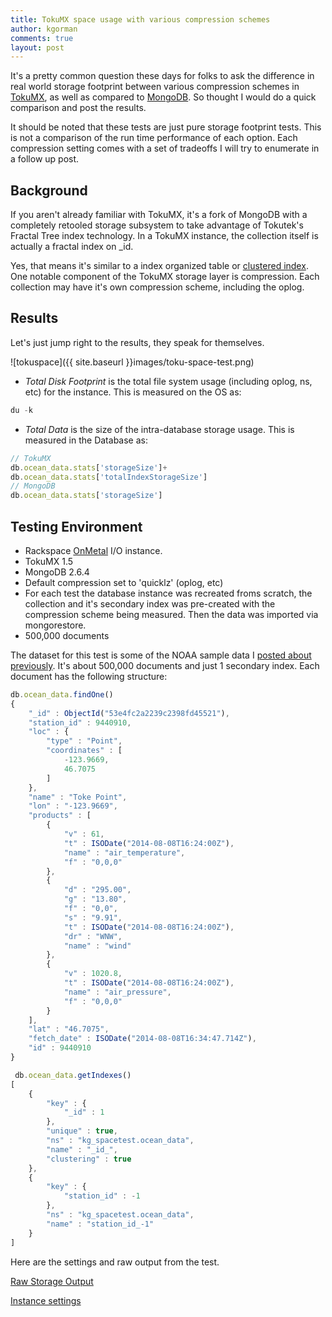 ```yaml
---
title: TokuMX space usage with various compression schemes
author: kgorman
comments: true
layout: post
---
```


It's a pretty common question these days for folks to ask the difference in real world storage footprint between various compression schemes in [TokuMX](http://en.wikipedia.org/wiki/TokuMX), as well as compared to [MongoDB](http://en.wikipedia.org/wiki/MongoDB). So thought I would do a quick comparison and post the results.

<!--more-->

It should be noted that these tests are just pure storage footprint tests. This is not a comparison of the run time performance of each option. Each compression setting comes with a set of tradeoffs I will try to enumerate in a follow up post.

## Background

If you aren't already familiar with TokuMX, it's a fork of MongoDB with a completely retooled storage subsystem to take advantage of Tokutek's Fractal Tree index technology. In a TokuMX instance, the collection itself is actually a fractal index on _id.

Yes, that means it's similar to a index organized table or [clustered index](http://use-the-index-luke.com/sql/clustering/index-organized-clustered-index). One notable component of the TokuMX storage layer is compression. Each collection may have it's own compression scheme, including the oplog.

## Results

Let's just jump right to the results, they speak for themselves.

![tokuspace]({{ site.baseurl }}images/toku-space-test.png)

- *Total Disk Footprint* is the total file system usage (including oplog, ns, etc) for the instance. This is measured on the OS as:

```javascript
du -k
```

- *Total Data* is the size of the intra-database storage usage. This is measured in the Database as:

```javascript
// TokuMX
db.ocean_data.stats['storageSize']+
db.ocean_data.stats['totalIndexStorageSize']
// MongoDB
db.ocean_data.stats['storageSize']
```

## Testing Environment

- Rackspace [OnMetal](http://www.rackspace.com/cloud/servers/onmetal/) I/O instance.
- TokuMX 1.5
- MongoDB 2.6.4
- Default compression set to 'quicklz' (oplog, etc)
- For each test the database instance was recreated froms scratch, the collection and it's secondary index was pre-created with the compression scheme being measured. Then the data was imported via mongorestore.
- 500,000 documents

The dataset for this test is some of the NOAA sample data I [posted about previously](http://www.kennygorman.com/noaa_ocean_data_a_mongodb_example/). It's about 500,000 documents and just 1 secondary index. Each document has the following structure:

```javascript
db.ocean_data.findOne()
{
	"_id" : ObjectId("53e4fc2a2239c2398fd45521"),
	"station_id" : 9440910,
	"loc" : {
		"type" : "Point",
		"coordinates" : [
			-123.9669,
			46.7075
		]
	},
	"name" : "Toke Point",
	"lon" : "-123.9669",
	"products" : [
		{
			"v" : 61,
			"t" : ISODate("2014-08-08T16:24:00Z"),
			"name" : "air_temperature",
			"f" : "0,0,0"
		},
		{
			"d" : "295.00",
			"g" : "13.80",
			"f" : "0,0",
			"s" : "9.91",
			"t" : ISODate("2014-08-08T16:24:00Z"),
			"dr" : "WNW",
			"name" : "wind"
		},
		{
			"v" : 1020.8,
			"t" : ISODate("2014-08-08T16:24:00Z"),
			"name" : "air_pressure",
			"f" : "0,0,0"
		}
	],
	"lat" : "46.7075",
	"fetch_date" : ISODate("2014-08-08T16:34:47.714Z"),
	"id" : 9440910
}

 db.ocean_data.getIndexes()
[
	{
		"key" : {
			"_id" : 1
		},
		"unique" : true,
		"ns" : "kg_spacetest.ocean_data",
		"name" : "_id_",
		"clustering" : true
	},
	{
		"key" : {
			"station_id" : -1
		},
		"ns" : "kg_spacetest.ocean_data",
		"name" : "station_id_-1"
	}
]
```

Here are the settings and raw output from the test.

[Raw Storage Output](https://gist.github.com/kgorman/f985be1267cbd2cccd1d)

[Instance settings](https://gist.github.com/kgorman/224c118e0aae9de45239)
